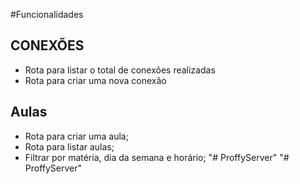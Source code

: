 #Funcionalidades

## CONEXÕES

- Rota para listar o total de conexões realizadas
- Rota para criar uma nova conexão

## Aulas

- Rota para criar uma aula;
- Rota para listar aulas;
- Filtrar por matéria, dia da semana e horário;
"# ProffyServer" 
"# ProffyServer" 

